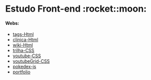 <h1> Estudo Front-end :rocket::moon: </h1>

<h4>Webs:</h4>
<ul>
  <li><a href="https://tag-html.vercel.app/">tags-Html</a></li>
  <li><a href="https://clinica-html.vercel.app/">clinica-Html</a></li>
  <li><a href="https://wiki-html.vercel.app/">wiki-Html</a></li>
  <li><a href="https://trilha-css.vercel.app/">trilha-CSS</a></li>
  <li><a href="https://youtube-css.vercel.app/">youtube-CSS</a></li>
  <li><a href="https://youtubegrid-css.vercel.app/">youtubeGrid-CSS</a></li>
  <li><a href="https://pokedex-appjs.netlify.app/">pokedex-js</a></li>
  <li><a href="https://ablemosjr-portfolio.netlify.app/">portfolio</a></li>
</ul>
